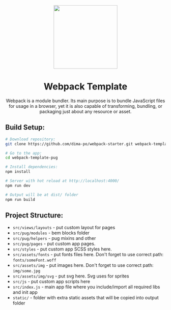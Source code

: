 <div align="center">
  <img width="200" height="200" src="https://webpack.js.org/assets/icon-square-big.svg">
  <h1>Webpack Template</h1>
  <p>
    Webpack is a module bundler. Its main purpose is to bundle JavaScript files for usage in a browser, yet it is also capable of transforming, bundling, or packaging just about any resource or asset.
  </p>
</div>


## Build Setup:

``` bash
# Download repository:
git clone https://github.com/dima-po/webpack-starter.git webpack-template-pug

# Go to the app:
cd webpack-template-pug

# Install dependencies:
npm install

# Server with hot reload at http://localhost:4000/
npm run dev

# Output will be at dist/ folder
npm run build
```

## Project Structure:

* `src/views/layouts` - put custom layout for pages
* `src/pug/modules` - bem blocks folder
* `src/pug/helpers` - pug mixins and other
* `src/pug/pages` - put custom app pages.
* `src/styles` - put custom app SCSS styles here.
* `src/assets/fonts` - put fonts files here. Don't forget to use correct path: `fonts/someFont.woff`
* `src/assets/img` - put images here. Don't forget to use correct path: `img/some.jpg`
* `src/assets/img/svg` - put svg here. Svg uses for sprites
* `src/js` - put custom app scripts here
* `src/index.js` - main app file where you include/import all required libs and init app
* `static/` - folder with extra static assets that will be copied into output folder
